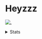 # Heyzzz  

[![.](https://skillicons.dev/icons?i=js,ts,nextjs,nestjs,mongodb)](https://skillicons.dev)  

<details>
<summary>Stats</summary
<!--START_SECTION:waka-->

```txt
JavaScript   5 hrs 34 mins   ████████████▓░░░░░░░░░░░░   50.89 %
TypeScript   4 hrs 43 mins   ██████████▓░░░░░░░░░░░░░░   43.13 %
JSON         23 mins         █░░░░░░░░░░░░░░░░░░░░░░░░   03.59 %
Markdown     7 mins          ▒░░░░░░░░░░░░░░░░░░░░░░░░   01.10 %
Rust         6 mins          ▒░░░░░░░░░░░░░░░░░░░░░░░░   00.98 %
```

<!--END_SECTION:waka-->
</details>
